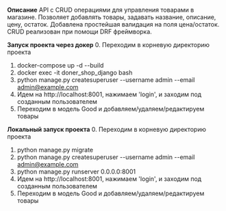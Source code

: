 **Описание**
API c CRUD операциями для управления товарами в магазине. Позволяет добавлять товары, задавать название, описание,
цену, остаток. Добавлена простейшая валидация на поля цена/остаток. CRUD реализован при помощи DRF фреймворка.

**Запуск проекта через докер**
0. Переходим в корневую директорию проекта
1. docker-compose up -d --build
2. docker exec -it doner_shop_django bash
3. python manage.py createsuperuser --username admin --email admin@example.com
4. Идем на http://localhost:8001, нажимаем 'login', и заходим под созданным пользователем
5. Переходим в модель Good и добавляем/удаляем/редактируем товары

**Локальный запуск проекта**
0. Переходим в корневую директорию проекта
1. python manage.py migrate
2. python manage.py createsuperuser --username admin --email admin@example.com
3. python manage.py runserver 0.0.0.0:8001
4. Идем на http://localhost:8001, нажимаем 'login', и заходим под созданным пользователем
5. Переходим в модель Good и добавляем/удаляем/редактируем товары